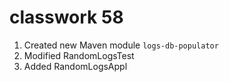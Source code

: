 # classwork 58

1. Created new Maven module `logs-db-populator`
1. Modified RandomLogsTest
1. Added RandomLogsAppl
